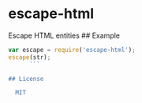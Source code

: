 
# escape-html

  Escape HTML entities
			## Example

```js
var escape = require('escape-html');
escape(str);
      ```

## License

  MIT